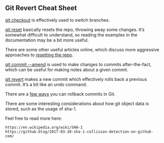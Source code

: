 ## Git Revert Cheat Sheet

[git checkout](https://git-scm.com/docs/git-checkout "https://git-scm.com/docs/git-checkout") is effectively used to switch branches.

[git reset](https://git-scm.com/docs/git-reset#_examples "https://git-scm.com/docs/git-reset#_examples") basically resets the repo, throwing away some changes. It’s somewhat difficult to understand, so reading the examples in the documentation may be a bit more useful.

There are some other useful articles online, which discuss more aggressive approaches to [resetting the repo](https://jwiegley.github.io/git-from-the-bottom-up/3-Reset/4-doing-a-hard-reset.html "https://jwiegley.github.io/git-from-the-bottom-up/3-Reset/4-doing-a-hard-reset.html").

[git commit --amend](https://git-scm.com/docs/git-commit#Documentation/git-commit.txt---amend "https://git-scm.com/docs/git-commit#Documentation/git-commit.txt---amend") is used to make changes to commits after-the-fact, which can be useful for making notes about a given commit.

[git revert](https://git-scm.com/docs/git-revert "https://git-scm.com/docs/git-revert") makes a new commit which effectively rolls back a previous commit. It’s a bit like an undo command.

There are a [few ways](https://git-scm.com/book/en/v2/Git-Basics-Undoing-Things "https://git-scm.com/book/en/v2/Git-Basics-Undoing-Things") you can rollback commits in Git.

There are some interesting considerations about how git object data is stored, such as the usage of sha-1.

Feel free to read more here:

    https://en.wikipedia.org/wiki/SHA-1
    https://github.blog/2017-03-20-sha-1-collision-detection-on-github-com/
